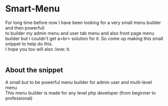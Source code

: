 # Smart-Menu

For long time before now I have been looking for a very small menu builder and then powerfull<br>
to builder my admin menu and user tab menu and also front page menu builder but I couldn't get a>br>
solution for it. So come up making this small snippet to help do this.
<br> I hope you too will also :love: it.
<br>
<br>

## About the snippet
A small but to be powerful menu builder for admin user and multi-level menu
<br>
This menu builder is made for any level php developer (from beginner to professional)
